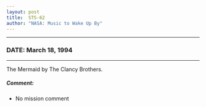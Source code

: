 ```yaml
---
layout: post
title:  STS-62
author: "NASA: Music to Wake Up By"
---
```


----
### DATE: March 18, 1994
----
The Mermaid by The Clancy Brothers.

##### Comment:
* No mission comment
